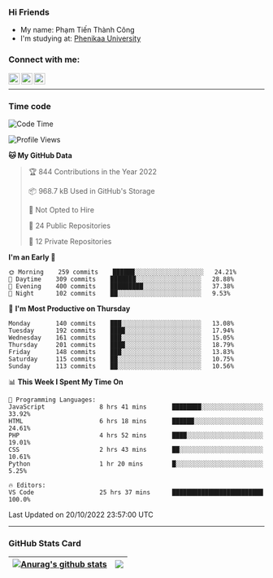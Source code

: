 ### Hi Friends

- My name: Phạm Tiến Thành Công
- I'm studying at: [Phenikaa University]


### Connect with me:
[<img align="left" alt="PhamTienThanhCong | Facebook" width="22px" src="https://upload.wikimedia.org/wikipedia/commons/thumb/1/16/Facebook-icon-1.png/640px-Facebook-icon-1.png" />][facebook]
[<img align="left" alt="PhamTienThanhCong | Zalo" width="22px" src="https://www.anphatpc.com.vn/template/anphat_2020v2/images/icon-zalo.jpg" />][zalo]
[<img align="left" alt="PhamTienThanhCong | LinkedIn" width="22px" src="https://cdn3.iconfinder.com/data/icons/inficons/512/linkedin.png" />][linkedin]

<br />

---

### Time code

<!--START_SECTION:waka-->
![Code Time](http://img.shields.io/badge/Code%20Time-631%20hrs%2014%20mins-blue)

![Profile Views](http://img.shields.io/badge/Profile%20Views-18-blue)

**🐱 My GitHub Data** 

> 🏆 844 Contributions in the Year 2022
 > 
> 📦 968.7 kB Used in GitHub's Storage 
 > 
> 🚫 Not Opted to Hire
 > 
> 📜 24 Public Repositories 
 > 
> 🔑 12 Private Repositories  
 > 
**I'm an Early 🐤** 

```text
🌞 Morning    259 commits    ██████░░░░░░░░░░░░░░░░░░░   24.21% 
🌆 Daytime    309 commits    ███████░░░░░░░░░░░░░░░░░░   28.88% 
🌃 Evening    400 commits    █████████░░░░░░░░░░░░░░░░   37.38% 
🌙 Night      102 commits    ██░░░░░░░░░░░░░░░░░░░░░░░   9.53%

```
📅 **I'm Most Productive on Thursday** 

```text
Monday       140 commits    ███░░░░░░░░░░░░░░░░░░░░░░   13.08% 
Tuesday      192 commits    ████░░░░░░░░░░░░░░░░░░░░░   17.94% 
Wednesday    161 commits    ███░░░░░░░░░░░░░░░░░░░░░░   15.05% 
Thursday     201 commits    ████░░░░░░░░░░░░░░░░░░░░░   18.79% 
Friday       148 commits    ███░░░░░░░░░░░░░░░░░░░░░░   13.83% 
Saturday     115 commits    ██░░░░░░░░░░░░░░░░░░░░░░░   10.75% 
Sunday       113 commits    ██░░░░░░░░░░░░░░░░░░░░░░░   10.56%

```


📊 **This Week I Spent My Time On** 

```text
💬 Programming Languages: 
JavaScript               8 hrs 41 mins       ████████░░░░░░░░░░░░░░░░░   33.92% 
HTML                     6 hrs 18 mins       ██████░░░░░░░░░░░░░░░░░░░   24.61% 
PHP                      4 hrs 52 mins       ████░░░░░░░░░░░░░░░░░░░░░   19.01% 
CSS                      2 hrs 43 mins       ██░░░░░░░░░░░░░░░░░░░░░░░   10.61% 
Python                   1 hr 20 mins        █░░░░░░░░░░░░░░░░░░░░░░░░   5.25%

🔥 Editors: 
VS Code                  25 hrs 37 mins      █████████████████████████   100.0%

```


 Last Updated on 20/10/2022 23:57:00 UTC
<!--END_SECTION:waka-->

---

### GitHub Stats Card

| <a href="https://github.com/phamtienthanhcong"><img align="center" src="https://github-readme-stats.vercel.app/api?username=PhamTienThanhCong&show_icons=true&include_all_commits=true&theme=buefy&hide_border=true&theme=ocean_dark" alt="Anurag's github stats" /></a> | <a href="https://github.com/phamtienthanhcong"><img align="center" src="https://github-readme-stats.vercel.app/api/top-langs/?username=PhamTienThanhCong&layout=compact&theme=buefy&hide_border=true&theme=ocean_dark" /></a> |
| ------------- | ------------- |

[Phenikaa University]: https://phenikaa-uni.edu.vn/vi
[facebook]: https://www.facebook.com/phamtienthanhcong
[linkedin]: https://linkedin.com/in/phamtienthanhcong
[zalo]: https://zalo.me/0396396332
[tiktok]: https://www.tiktok.com/@phamtienthanhcong
[web]: https://github.com/PhamTienThanhCong/web_dev
[min project]: https://github.com/PhamTienThanhCong/Project-Of-Web
[c and cpp]: https://github.com/PhamTienThanhCong/Code_C_and_Cpro
[python]: https://github.com/PhamTienThanhCong/Python_beginer
